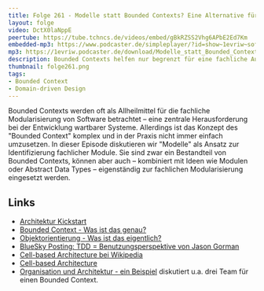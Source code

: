 ```yaml
---
title: Folge 261 - Modelle statt Bounded Contexts? Eine Alternative für fachliche Modularisierung
layout: folge
video: DctX0laNppE
peertube: https://tube.tchncs.de/videos/embed/gBkRZSS2Vhg6APbE2Ed7Km
embedded-mp3: https://www.podcaster.de/simpleplayer/?id=show~1evriw~software-architektur-im-stream~pod-26ebb5f194df6ebc63add573ac8&v=1745587808
mp3: https://1evriw.podcaster.de/download/Modelle_statt_Bounded_Contexts.mp3
description: Bounded Contexts helfen nur begrenzt für eine fachliche Aufteilung eines Systems. Vielleicht sind "Modelle" besser?
thumbnail: folge261.png
tags:
- Bounded Context
- Domain-driven Design
---
```


Bounded Contexts werden oft als Allheilmittel für die fachliche
Modularisierung von Software betrachtet – eine zentrale
Herausforderung bei der Entwicklung wartbarer Systeme. Allerdings ist
das Konzept des "Bounded Context" komplex und in der Praxis nicht
immer einfach umzusetzen. In dieser Episode diskutieren wir "Modelle"
als Ansatz zur Identifizierung fachlicher Module. Sie sind zwar
ein Bestandteil von Bounded Contexts, können aber auch – kombiniert
mit Ideen wie Modulen oder Abstract Data Types – eigenständig zur
fachlichen Modularisierung eingesetzt werden.

## Links

- [Architektur Kickstart](https://www.socreatory.com/de/trainings/arch-kickstart)
- [Bounded Context - Was ist das genau?](https://software-architektur.tv/2024/06/14/episode220.html)
- [Objektorientierung - Was ist das eigentlich?](https://software-architektur.tv/2024/05/17/episode216.html)
- [BlueSky Posting: TDD = Benutzungsperspektive von Jason Gorman](https://bsky.app/profile/jasongorman.bsky.social/post/3lnhjxke4vc22)
- [Cell-based Architecture bei Wikipedia](https://en.wikipedia.org/wiki/Cell-based_architecture)
- [Cell-based Architecture](https://github.com/wso2/reference-architecture/blob/master/reference-architecture-cell-based.md)
- [Organisation und Architektur - ein
  Beispiel](https://software-architektur.tv/2022/07/01/folge125.html)
  diskutiert u.a. drei Team für einen Bounded Context.
